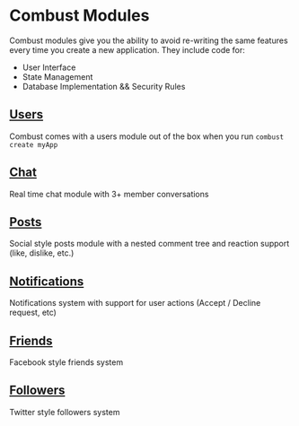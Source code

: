 # Combust Modules

Combust modules give you the ability to avoid re-writing the same features every time you create a new application.  They include code for: 

 * User Interface
 * State Management
 * Database Implementation && Security Rules
 
## [Users](https://github.com/JoeRoddy/combust-users)

Combust comes with a users module out of the box when you run `combust create myApp`

## [Chat](https://github.com/JoeRoddy/combust-chat)

Real time chat module with 3+ member conversations

## [Posts](https://github.com/JoeRoddy/combust-posts)

Social style posts module with a nested comment tree and reaction support (like, dislike, etc.)

## [Notifications](https://github.com/JoeRoddy/combust-notifications)

Notifications system with support for user actions (Accept / Decline request, etc)

## [Friends](https://github.com/JoeRoddy/combust-friends)

Facebook style friends system

## [Followers](https://github.com/JoeRoddy/combust-followers)

Twitter style followers system
